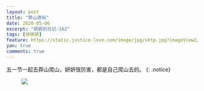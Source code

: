 ```yaml
---
layout: post
title: "莽山游玩"
date: 2020-05-06
excerpt: "妍妍的日记-162"
tags: [徐晓妍]
feature: https://static.justice-love.com/image/jpg/xktp.jpg?imageView2/1/w/1200/h/500
yan: true
comments: true
---
```

五一节一起去莽山爬山，妍妍很厉害，都是自己爬山去的。
{: .notice}
<figure>
    <img src="{{ site.staticUrl }}/yanyan/image/mangshanyouwan.jpeg?imageMogr2/auto-orient" />
</figure>

